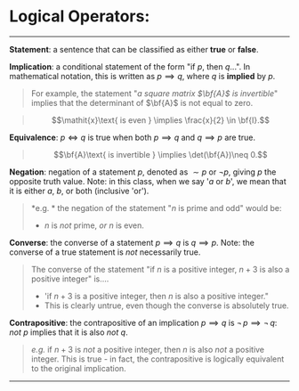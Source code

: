 # Logical Operators:
***

 **Statement**: a sentence that can be classified as either **true** or **false**.
 
**Implication**: a conditional statement of the form "if *p*, then *q*...". In mathematical notation, this is written as $p \implies 	q$, where *q* is **implied** by *p*. 
 
> For example, the statement "*a square matrix $\bf{A}$ is invertible*" implies that the determinant of $\bf{A}$ is not equal to zero. 

 
> $$\mathit{x}\text{ is even } \implies \frac{x}{2} \in \bf{I}.$$


**Equivalence**: $p \iff q$ is true when both $p \implies q$ and $q \implies p$ are true. 
> $$\bf{A}\text{ is invertible } \implies \det(\bf{A})\neq 0.$$

**Negation**: negation of a statement $p$, denoted as $\sim p$ or $\neg p$, giving $p$ the opposite truth value. Note: in this class, when we say '*a* or *b*', we mean that it is either *a*, *b*, or both (inclusive 'or').
>*e.g. * the negation of the statement "*n* is prime and odd" would be:
> - *n* is *not* prime, *or* *n* is even. 

**Converse**: the converse of a statement $p \implies q$ is $q \implies p$. Note: the converse of a true statement is *not* necessarily true. 

> The converse of the statement "if *n* is a positive integer, $n+3$ is also a positive integer" is....
> - 'if $n+3$ is a positive integer, then *n* is also a positive integer."
> - This is clearly untrue, even though the converse is absolutely true. 

**Contrapositive**:  the contrapositive of an implication $p \implies q$ is $\neg\, p \implies \neg\, q$: *not p* implies that it is also *not q*. 

> *e.g.* if $n+3$ is *not* a positive integer, then *n* is also *not* a positive integer.  This is true - in fact, the contrapositive is logically equivalent to the original implication. 

***



